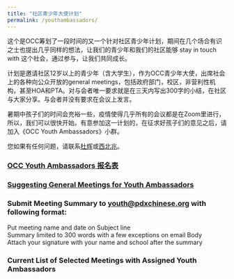 ```yaml
---
title: "社区青少年大使计划"
permalink: /youthambassadors/
---
```


这个是OCC筹划了一段时间的又一个针对社区青少年计划，期间在几个场合有识之士也提出几乎同样的想法，让我们的青少年和我们的社区能够 stay in touch with 这个社会，通过参与，让我们共同成长。

计划是邀请社区12岁以上的青少年（含大学生），作为OCC青少年大使，出席社会上的各种向公众开放的general meetings，包括政府部门，校区，非营利性机构，甚至HOA和PTA。对与会者唯一要求就是在三天内写出300字的小结，在社区与大家分享。与会者并没有要求在会议上发言。

暑期中孩子们的时间会充裕一些，疫情使得几乎所有的会议都是在Zoom里进行，所以，我们可以很快开始。有意参加这一计划的，在征求好孩子们的意见之后，请加入《OCC Youth Ambassadors》小群。

您如果有任何问题，请联系[杜辉](mailto:oregonchinesecoalition@gmail.com)或[西北兆](mailto:hzhao@pdxchinese.org)。

### [OCC Youth Ambassadors 报名表](https://docs.google.com/forms/d/e/1FAIpQLSe1EF7A_RiS6q8fAk0rltDLPp_Gtii6VBpyUaQmKuOH5mp0Sg/viewform?usp=sf_link)

### [Suggesting General Meetings for Youth Ambassadors](https://docs.google.com/forms/d/e/1FAIpQLScxoVxLLtxuexSsiGcNMlHHqwM0lBC8eAOPJIAn0q0CdzjVmQ/viewform?usp=sf_link)

### Submit Meeting Summary to [youth@pdxchinese.org](mailto:youth@pdxchinese.org) with following format:

Put meeting name and date on Subject line  
Summary limited to 300 words with a few exceptions on email Body   
Attach your signature with your name and school after the summary  

### Current List of Selected Meetings with Assigned Youth Ambassadors
